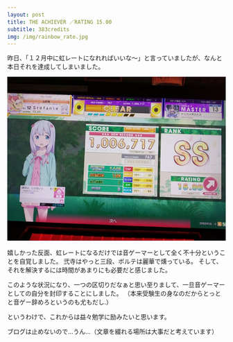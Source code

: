 ```yaml
---
layout: post
title: THE ACHIEVER ／RATING 15.00
subtitle: 383credits
img: /img/rainbow_rate.jpg
---
```

昨日、「１２月中に虹レートになれればいいな～」と言っていましたが、なんと本日それを達成してしまいました。

![レート15の瞬間](/img/rate_15.jpg "レート15")

嬉しかった反面、虹レートになるだけでは音ゲーマーとして全く不十分ということを自覚しました。
弐寺はやっと三段、ボルテは麗華で燻っている。
そして、それを解決するには時間があまりにも必要だと感じました。

このような状況になり、一つの区切りだなぁと思い至りまして、一旦音ゲーマーとしての自分を封印することにしました。
（本来受験生の身なのだからとっとと音ゲー辞めろというのも尤もだし.）

というわけで、これからは益々勉学に励みたいと思います。

ブログは止めないので...うん...（文章を綴れる場所は大事だと考えています）
